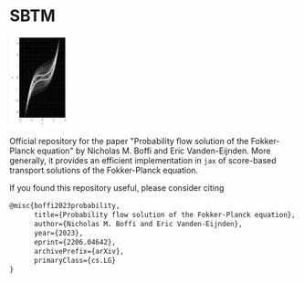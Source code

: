 # SBTM

<img src="figs/phase_portrait.png" width=20% height=20%>

Official repository for the paper "Probability flow solution of the Fokker-Planck equation" by Nicholas M. Boffi and Eric Vanden-Eijnden.
More generally, it provides an efficient implementation in ``jax`` of score-based transport solutions of the Fokker-Planck equation.

If you found this repository useful, please consider citing

```
@misc{boffi2023probability,
      title={Probability flow solution of the Fokker-Planck equation}, 
      author={Nicholas M. Boffi and Eric Vanden-Eijnden},
      year={2023},
      eprint={2206.04642},
      archivePrefix={arXiv},
      primaryClass={cs.LG}
}
```
